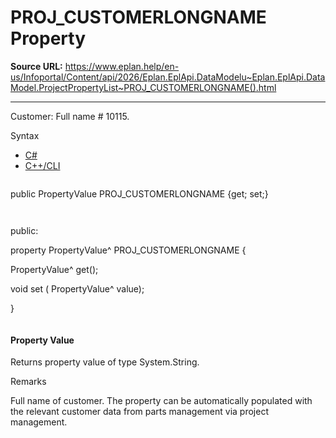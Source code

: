 # PROJ_CUSTOMERLONGNAME Property

**Source URL:** https://www.eplan.help/en-us/Infoportal/Content/api/2026/Eplan.EplApi.DataModelu~Eplan.EplApi.DataModel.ProjectPropertyList~PROJ_CUSTOMERLONGNAME().html

---

Customer: Full name # 10115.

Syntax

- [C#](#i-syntax-CS)
- [C++/CLI](#i-syntax-CPP2005)

```
```
public PropertyValue PROJ_CUSTOMERLONGNAME {get; set;}
```
```

```
```
public:

property PropertyValue^ PROJ_CUSTOMERLONGNAME {

   PropertyValue^ get();

   void set (    PropertyValue^ value);

}
```
```

#### Property Value

Returns property value of type System.String.

Remarks

Full name of customer. The property can be automatically populated with the relevant customer data from parts management via project management.
